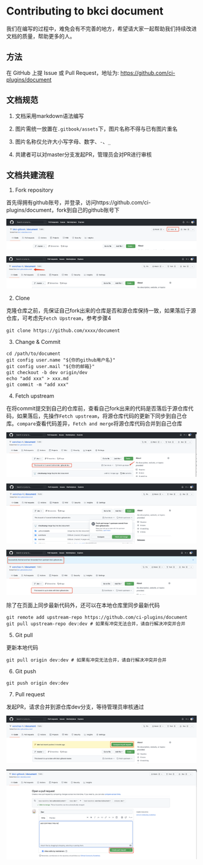 # Contributing to bkci document

我们在编写的过程中，难免会有不完善的地方，希望请大家一起帮助我们持续改进文档的质量，帮助更多的人。

## 方法

在 GitHub 上提 Issue 或 Pull Request，地址为: https://github.com/ci-plugins/document

## 文档规范

1. 文档采用markdown语法编写

2. 图片需统一放置在`.gitbook/assets`下，图片名称不得与已有图片重名

3. 图片名称仅允许大小写字母、数字、`-`、`_`

4. 共建者可以对master分支发起PR，管理员会对PR进行审核

## 文档共建流程

1. Fork repository

首先得拥有github账号，并登录，访问https://github.com/ci-plugins/document，fork到自己的github账号下

![image-20220306234726724](../.gitbook/assets/image-20220306234726724.png)

![image-20220306234812651](../.gitbook/assets/image-20220306234812651.png)

2. Clone  

克隆仓库之前，先保证自己fork出来的仓库是否和源仓库保持一致，如果落后于源仓库，可考虑先`Fetch Upstream`，参考步骤4

`git clone https://github.com/xxxx/document`

3. Change & Commit

```
cd /path/to/document
git config user.name "${你的github用户名}"
git config user.mail "${你的邮箱}"
git checkout -b dev origin/dev
echo "add xxx" > xxx.md
git commit -m "add xxx"
```

4. Fetch upstream

在将commit提交到自己的仓库前，查看自己fork出来的代码是否落后于源仓库代码，如果落后，先操作`Fetch upstream`，将源仓库代码的更新下同步到自己仓库。`compare`查看代码差异，`Fetch and merge`将源仓库代码合并到自己仓库

![image-20220307000537768](../.gitbook/assets/image-20220307000537768.png)

![image-20220307000634161](../.gitbook/assets/image-20220307000634161.png)

![image-20220307000819055](../.gitbook/assets/image-20220307000819055.png)



除了在页面上同步最新代码外，还可以在本地仓库里同步最新代码

```
git remote add upstream-repo https://github.com/ci-plugins/document
git pull upstream-repo dev:dev # 如果有冲突无法合并，请自行解决冲突并合并
```

5. Git pull

更新本地代码

```
git pull origin dev:dev # 如果有冲突无法合并，请自行解决冲突并合并
```

6. Git push

```
git push origin dev:dev
```

7. Pull request

发起PR，请求合并到源仓库dev分支，等待管理员审核通过

![image-20220307003446199](../.gitbook/assets/image-20220307003446199.png)

![image-20220307003639376](../.gitbook/assets/image-20220307003639376.png)